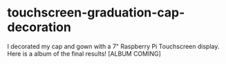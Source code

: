 # touchscreen-graduation-cap-decoration
I decorated my cap and gown with a 7" Raspberry Pi Touchscreen display. Here is a album of the final results! [ALBUM COMING]
